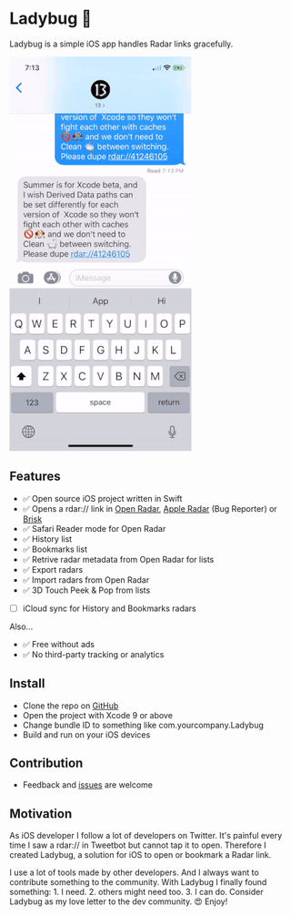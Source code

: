 # Ladybug 🐞

Ladybug is a simple iOS app handles Radar links gracefully.

![](demo.gif)

## Features

- ✅ Open source iOS project written in Swift
- ✅ Opens a rdar:// link in [Open Radar](https://openradar.appspot.com/), [Apple Radar](https://bugreport.apple.com/) (Bug Reporter) or [Brisk](https://github.com/br1sk/brisk-ios)
- ✅ Safari Reader mode for Open Radar
- ✅ History list
- ✅ Bookmarks list
- ✅ Retrive radar metadata from Open Radar for lists
- ✅ Export radars
- ✅ Import radars from Open Radar
- ✅ 3D Touch Peek & Pop from lists
- [ ] iCloud sync for History and Bookmarks radars

Also... 

- ✅ Free without ads
- ✅ No third-party tracking or analytics

## Install

- Clone the repo on [GitHub](https://github.com/ethanhuang13/ladybug)
- Open the project with Xcode 9 or above
- Change bundle ID to something like com.yourcompany.Ladybug
- Build and run on your iOS devices

## Contribution 

- Feedback and [issues](https://github.com/ethanhuang13/ladybug/issues/new) are welcome

## Motivation

As iOS developer I follow a lot of developers on Twitter. It's painful every time I saw a rdar:// in Tweetbot but cannot tap it to open. Therefore I created Ladybug, a solution for iOS to open or bookmark a Radar link. 

I use a lot of tools made by other developers. And I always want to contribute something to the community. With Ladybug I finally found something: 1. I need. 2. others might need too. 3. I can do. Consider Ladybug as my love letter to the dev community. 😍 Enjoy!
